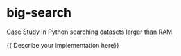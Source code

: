 # big-search
Case Study in Python searching datasets larger than RAM.

{{ Describe your implementation here}}
